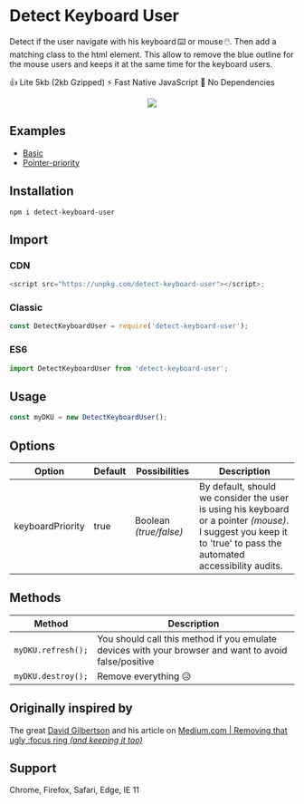 # Detect Keyboard User

Detect if the user navigate with his keyboard&thinsp;⌨️ or mouse&thinsp;🖱️. Then add a matching class to the html element. This allow to remove the blue outline for the mouse users and keeps it at the same time for the keyboard users.

👍 Lite 5kb (2kb Gzipped) ⚡ Fast Native JavaScript 🚫 No Dependencies

<p align="center">
  <img src="https://i.imgur.com/7FfuUhX.gif">
</p>

Examples
-----
- [Basic](https://codepen.io/smnarnold/pen/abzQPaZ)
- [Pointer-priority](https://codepen.io/smnarnold/pen/xxbQmyE)

Installation
-----
```shell
npm i detect-keyboard-user
```

Import
-----
### CDN
```js
<script src="https://unpkg.com/detect-keyboard-user"></script>;
```
### Classic
```js
const DetectKeyboardUser = require('detect-keyboard-user');
```
### ES6
```js
import DetectKeyboardUser from 'detect-keyboard-user';
```

Usage
-----
```js
const myDKU = new DetectKeyboardUser();
```

Options
-----
| Option  | Default | Possibilities | Description |
| ------- | ------- | ------------- | ----------- |
| keyboardPriority | true | Boolean _(true/false)_ | By default, should we consider the user is using his keyboard or a pointer _(mouse)_. I suggest you keep it to 'true' to pass the automated accessibility audits. |

Methods
-----
| Method  | Description |
| ------- | ----------- |
| `myDKU.refresh();` | You should call this method if you emulate devices with your browser and want to avoid false/positive |
| `myDKU.destroy();` | Remove everything 😥 |

Originally inspired by
-----
The great [David Gilbertson](https://twitter.com/d__gilbertson) and his article on [Medium.com | Removing that ugly :focus ring _(and keeping it too)_](https://medium.com/hackernoon/removing-that-ugly-focus-ring-and-keeping-it-too-6c8727fefcd2)

Support
-----
Chrome, Firefox, Safari, Edge, IE 11
